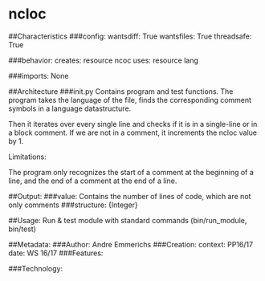 # ncloc

##Characteristics
###config:
wantsdiff:  True
wantsfiles: True
threadsafe: True

###behavior:
creates: resource ncoc
uses: resource lang

###imports:
None

##Architecture
###init.py
Contains program and test functions. The program takes the language of the file, finds the corresponding
comment symbols in a language datastructure. 

Then it iterates over every single line and checks if it is in a single-line or in a block comment.
If we are not in a comment, it increments the ncloc value by 1.

Limitations:

The program only recognizes the start of a comment at the beginning of a line, and the end of a comment at the 
end of a line.


##Output:
###value:
Contains the number of lines of code, which are not only comments
###structure:
{Integer} 

##Usage:
Run & test module with standard commands (bin/run_module, bin/test)

##Metadata:
###Author:
Andre Emmerichs
###Creation:
context: PP16/17
date: WS 16/17
###Features:

###Technology:

